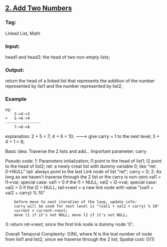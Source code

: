 ## [2. Add Two Numbers](https://leetcode.com/problems/add-two-numbers/description/)
### Tag:
Linked List, Math
### Input:  
head1 and head2: the head of two non-empty lists;
### Output: 
return the head of a linked list that represents the addition of the number represented by list1 and the number represented by list2;

### Example
```
eg:
	2->4->3
+	5->6->4
----------------
	7->0->8	
```	
explanation:
	2 + 5 = 7;
	4 + 6 = 10; ---> give carry = 1 to the next level;
	3 + 4 + 1 = 8;
	  
Basic idea:
	Traverse the 2 lists and add... Important parameter: carry

Pseudo code:
1: Parameters initialization;
		l1 point to the head of list1;
		l2 point to the head of list2;
		ret: a newly creat list with dummy variable 0; 
			like "ret: 0->NULL"
		tail: always point to the last Link node of list "ret";
		carry = 0;
2: As long as we haven't traverse through the 2 list or the carry is non-zero
		val1 = l1->val; special case: val1 = 0 if the l1 = NULL; 
		val2 = l2->val; special case: val2 = 0 if the l2 = NULL; 
		tail->next = a new link node with value  "(val1 + val2 + carry) % 10"
		
		before move to next iteration of the loop, update info:
		carry will be used for next level is "(val1 + val2 + carry) % 10"
		current = current->next;
		move l1 if it's not NULL; move l2 if it's not NULL;
3:
	return ret->next; since the first link node is dummy node '0';

Overall Temporal Complexity: O(N), where N is the toal number of node from list1 and list2, since we traverse through the 2 list;
Spatial cost: O(1)  
	
